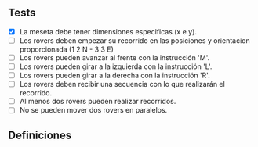 ﻿## Tests

- [x] La meseta debe tener dimensiones especificas (x e y).
- [ ] Los rovers deben empezar su recorrido en las posiciones y orientacion proporcionada (1 2 N - 3 3 E)
- [ ] Los rovers pueden avanzar al frente con la instrucción 'M'.
- [ ] Los rovers pueden girar a la izquierda con la instrucción 'L'.
- [ ] Los rovers pueden girar a la derecha con la instrucción 'R'.
- [ ] Los rovers deben recibir una secuencia con lo que realizarán el recorrido. 
- [ ] Al menos dos rovers pueden realizar recorridos.
- [ ] No se pueden mover dos rovers en paralelos.

## Definiciones

